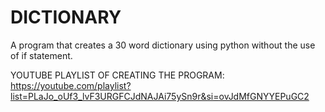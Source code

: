 # DICTIONARY 
A program that creates a 30 word dictionary using python without the use of if statement.

YOUTUBE PLAYLIST OF CREATING THE PROGRAM:
https://youtube.com/playlist?list=PLaJo_oUf3_lvF3URGFCJdNAJAi75ySn9r&si=ovJdMfGNYYEPuGC2
